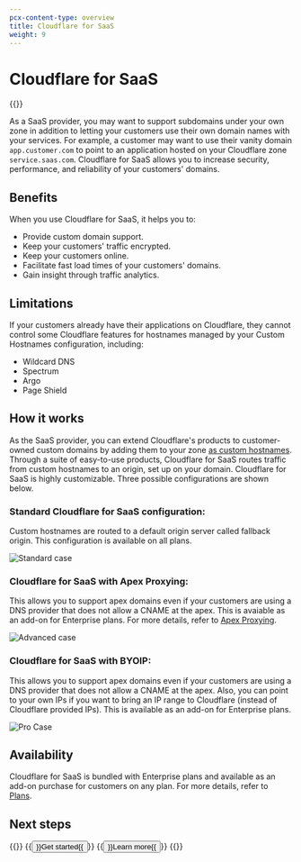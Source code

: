 ```yaml
---
pcx-content-type: overview
title: Cloudflare for SaaS
weight: 9
---
```


# Cloudflare for SaaS

{{<render file="_ssl-for-saas-definition.md">}} <br>

As a SaaS provider, you may want to support subdomains under your own zone in addition to letting your customers use their own domain names with your services. For example, a customer may want to use their vanity domain `app.customer.com` to point to an application hosted on your Cloudflare zone `service.saas.com`. Cloudflare for SaaS allows you to increase security, performance, and reliability of your customers' domains.

## Benefits

When you use Cloudflare for SaaS, it helps you to:

*   Provide custom domain support.
*   Keep your customers' traffic encrypted.
*   Keep your customers online.
*   Facilitate fast load times of your customers' domains.
*   Gain insight through traffic analytics.

## Limitations

If your customers already have their applications on Cloudflare, they cannot control some Cloudflare features for hostnames managed by your Custom Hostnames configuration, including:

*   Wildcard DNS
*   Spectrum
*   Argo
*   Page Shield

## How it works

As the SaaS provider, you can extend Cloudflare's products to customer-owned custom domains by adding them to your zone [as custom hostnames](/cloudflare-for-saas/domain-support/hostname-verification/). Through a suite of easy-to-use products, Cloudflare for SaaS routes traffic from custom hostnames to an origin, set up on your domain. Cloudflare for SaaS is highly customizable. Three possible configurations are shown below.

### Standard Cloudflare for SaaS configuration:

Custom hostnames are routed to a default origin server called fallback origin. This configuration is available on all plans.

![Standard case](/cloudflare-for-saas/static/use-cases/Standard.png)

### Cloudflare for SaaS with Apex Proxying:

This allows you to support apex domains even if your customers are using a DNS provider that does not allow a CNAME at the apex. This is avaiable as an add-on for Enterprise plans. For more details, refer to [Apex Proxying](/cloudflare-for-saas/domain-support/hostname-verification/#apex-verification).

![Advanced case](/cloudflare-for-saas/static/use-cases/Advanced.png)

### Cloudflare for SaaS with BYOIP:

This allows you to support apex domains even if your customers are using a DNS provider that does not allow a CNAME at the apex. Also, you can point to your own IPs if you want to bring an IP range to Cloudflare (instead of Cloudflare provided IPs). This is available as an add-on for Enterprise plans.

![Pro Case](/cloudflare-for-saas/static/use-cases/Pro.png)

## Availability

Cloudflare for SaaS is bundled with Enterprise plans and available as an add-on purchase for customers on any plan. For more details, refer to [Plans](/cloudflare-for-saas/plans/).

## Next steps

{{<button-group>}}
  {{<button type="primary" href="start/getting-started/">}}Get started{{</button>}}
  {{<button type="secondary" href="https://blog.cloudflare.com/introducing-ssl-for-saas/" target="_blank">}}Learn more{{</button>}}
{{</button-group>}}
